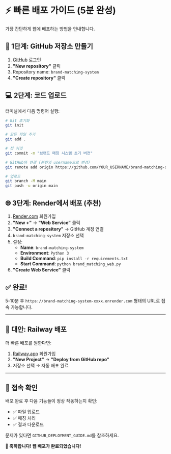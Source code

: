 # ⚡ 빠른 배포 가이드 (5분 완성)

가장 간단하게 웹에 배포하는 방법을 안내합니다.

## 🚀 **1단계: GitHub 저장소 만들기**

1. [GitHub](https://github.com) 로그인
2. **"New repository"** 클릭
3. Repository name: `brand-matching-system`
4. **"Create repository"** 클릭

## 💻 **2단계: 코드 업로드**

터미널에서 다음 명령어 실행:

```bash
# Git 초기화
git init

# 모든 파일 추가
git add .

# 첫 커밋
git commit -m "브랜드 매칭 시스템 초기 버전"

# GitHub와 연결 (본인의 username으로 변경)
git remote add origin https://github.com/YOUR_USERNAME/brand-matching-system.git

# 업로드
git branch -M main
git push -u origin main
```

## 🌐 **3단계: Render에서 배포 (추천)**

1. [Render.com](https://render.com) 회원가입
2. **"New +"** → **"Web Service"** 클릭
3. **"Connect a repository"** → GitHub 계정 연결
4. `brand-matching-system` 저장소 선택
5. 설정:
   - **Name**: `brand-matching-system`
   - **Environment**: `Python 3`
   - **Build Command**: `pip install -r requirements.txt`
   - **Start Command**: `python brand_matching_web.py`
6. **"Create Web Service"** 클릭

## ✅ **완료!**

5-10분 후 `https://brand-matching-system-xxxx.onrender.com` 형태의 URL로 접속 가능합니다.

---

## 🔧 **대안: Railway 배포**

더 빠른 배포를 원한다면:

1. [Railway.app](https://railway.app) 회원가입
2. **"New Project"** → **"Deploy from GitHub repo"**
3. 저장소 선택 → 자동 배포 완료

---

## 📱 **접속 확인**

배포 완료 후 다음 기능들이 정상 작동하는지 확인:
- ✅ 파일 업로드
- ✅ 매칭 처리
- ✅ 결과 다운로드

문제가 있다면 `GITHUB_DEPLOYMENT_GUIDE.md`를 참조하세요.

**🎉 축하합니다! 웹 배포가 완료되었습니다!** 